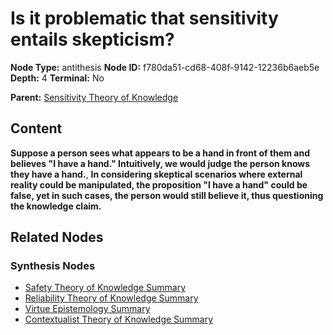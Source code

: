 # Is it problematic that sensitivity entails skepticism?

**Node Type:** antithesis
**Node ID:** f780da51-cd68-408f-9142-12236b6aeb5e
**Depth:** 4
**Terminal:** No

**Parent:** [Sensitivity Theory of Knowledge](sensitivity-theory-of-knowledge-synthesis-1800dcf4-1653-4054-8a18-d95741b0f4e1.md)

## Content

**Suppose a person sees what appears to be a hand in front of them and believes "I have a hand." Intuitively, we would judge the person knows they have a hand.**, **In considering skeptical scenarios where external reality could be manipulated, the proposition "I have a hand" could be false, yet in such cases, the person would still believe it, thus questioning the knowledge claim.**

## Related Nodes

### Synthesis Nodes

- [Safety Theory of Knowledge Summary](safety-theory-of-knowledge-summary-synthesis-dab6765f-378c-4061-bcde-02613aeab2a7.md)
- [Reliability Theory of Knowledge Summary](reliability-theory-of-knowledge-summary-synthesis-db2fb348-8e36-45ab-975d-1428dd62c2e1.md)
- [Virtue Epistemology Summary](virtue-epistemology-summary-synthesis-32235247-fbda-469c-8858-23f79aaef513.md)
- [Contextualist Theory of Knowledge Summary](contextualist-theory-of-knowledge-summary-synthesis-124f19cd-c425-43d0-9fcb-b329b408ed74.md)
